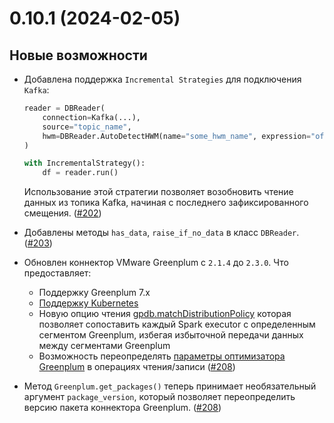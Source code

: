 # 0.10.1 (2024-02-05)

## Новые возможности

- Добавлена поддержка `Incremental Strategies` для подключения `Kafka`:

  ```python
  reader = DBReader(
      connection=Kafka(...),
      source="topic_name",
      hwm=DBReader.AutoDetectHWM(name="some_hwm_name", expression="offset"),
  )

  with IncrementalStrategy():
      df = reader.run()
  ```

  Использование этой стратегии позволяет возобновить чтение данных из топика Kafka, начиная с последнего зафиксированного смещения. ([#202](https://github.com/MobileTeleSystems/onetl/pull/202))

- Добавлены методы `has_data`, `raise_if_no_data` в класс `DBReader`. ([#203](https://github.com/MobileTeleSystems/onetl/pull/203))

- Обновлен коннектор VMware Greenplum с `2.1.4` до `2.3.0`. Что предоставляет:
    - Поддержку Greenplum 7.x
    - [Поддержку Kubernetes](https://docs.vmware.com/en/VMware-Greenplum-Connector-for-Apache-Spark/2.3/greenplum-connector-spark/configure.html#k8scfg)
    - Новую опцию чтения [gpdb.matchDistributionPolicy](https://docs.vmware.com/en/VMware-Greenplum-Connector-for-Apache-Spark/2.3/greenplum-connector-spark/options.html#distpolmotion) которая позволяет сопоставить каждый Spark executor с определенным сегментом Greenplum, избегая избыточной передачи данных между сегментами Greenplum
    - Возможность переопределять [параметры оптимизатора Greenplum](https://docs.vmware.com/en/VMware-Greenplum-Connector-for-Apache-Spark/2.3/greenplum-connector-spark/options.html#greenplum-gucs) в операциях чтения/записи ([#208](https://github.com/MobileTeleSystems/onetl/pull/208))

- Метод `Greenplum.get_packages()` теперь принимает необязательный аргумент `package_version`, который позволяет переопределить версию пакета коннектора Greenplum. ([#208](https://github.com/MobileTeleSystems/onetl/pull/208))

